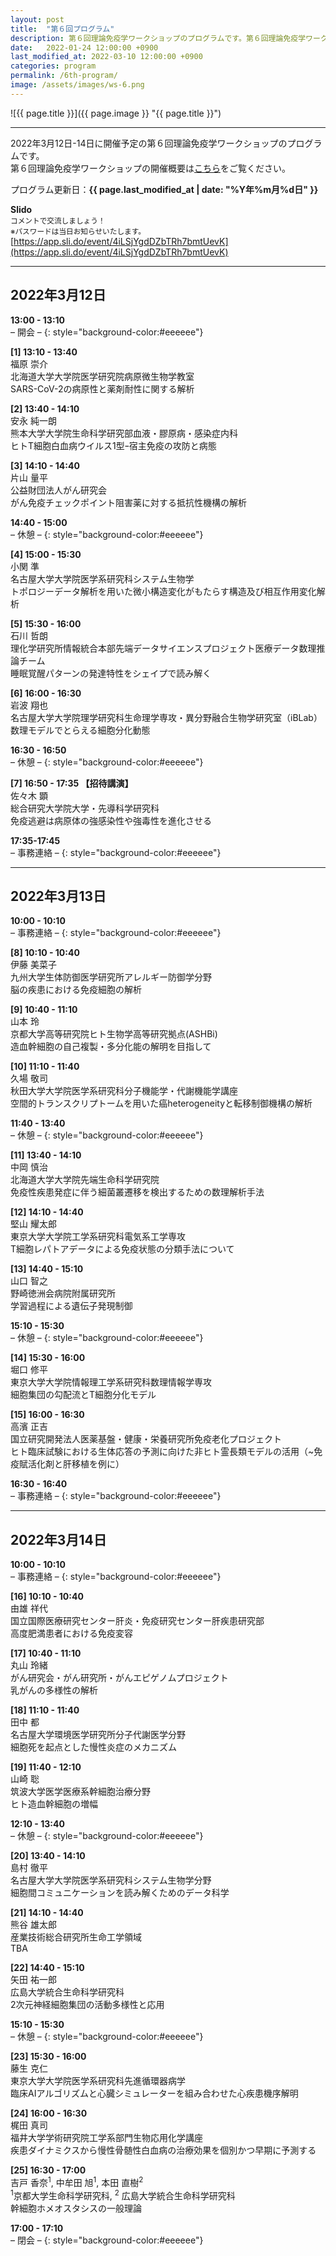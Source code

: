 ```yaml
---
layout: post
title:  "第６回プログラム"
description: 第６回理論免疫学ワークショップのプログラムです。第６回理論免疫学ワークショップの各講演の時間・講演者・講演タイトルを掲載しています。
date:   2022-01-24 12:00:00 +0900
last_modified_at: 2022-03-10 12:00:00 +0900
categories: program
permalink: /6th-program/
image: /assets/images/ws-6.png
---
```


![{{ page.title }}]({{ page.image }} "{{ page.title }}")

---

2022年3月12日-14日に開催予定の第６回理論免疫学ワークショップのプログラムです。  
第６回理論免疫学ワークショップの開催概要は[こちら](/6th-workshop)をご覧ください。

プログラム更新日：**{{ page.last_modified_at | date: "%Y年%m月%d日" }}**

**Slido**  
<small>コメントで交流しましょう！</small>  
<small>※パスワードは当日お知らせいたします。</small>  
[https://app.sli.do/event/4iLSjYgdDZbTRh7bmtUevK](https://app.sli.do/event/4iLSjYgdDZbTRh7bmtUevK)

---

## 2022年3月12日

**13:00 - 13:10**  
– 開会 –
{: style="background-color:#eeeeee"}

**[1] 13:10 - 13:40**  
福原 崇介  
北海道大学大学院医学研究院病原微生物学教室  
SARS-CoV-2の病原性と薬剤耐性に関する解析

**[2] 13:40 - 14:10**  
安永 純一朗  
熊本大学大学院生命科学研究部血液・膠原病・感染症内科  
ヒトT細胞白血病ウイルス1型ｰ宿主免疫の攻防と病態

**[3] 14:10 - 14:40**  
片山 量平  
公益財団法人がん研究会  
がん免疫チェックポイント阻害薬に対する抵抗性機構の解析

**14:40 - 15:00**  
– 休憩 –
{: style="background-color:#eeeeee"}

**[4] 15:00 - 15:30**  
小関 準  
名古屋大学大学院医学系研究科システム生物学  
トポロジーデータ解析を用いた微小構造変化がもたらす構造及び相互作用変化解析

**[5] 15:30 - 16:00**  
石川 哲朗  
理化学研究所情報統合本部先端データサイエンスプロジェクト医療データ数理推論チーム　  
睡眠覚醒パターンの発達特性をシェイプで読み解く

**[6] 16:00 - 16:30**  
岩波 翔也  
名古屋大学大学院理学研究科生命理学専攻・異分野融合生物学研究室（iBLab）  
数理モデルでとらえる細胞分化動態

**16:30 - 16:50**  
– 休憩 –
{: style="background-color:#eeeeee"}

**[7] 16:50 - 17:35 【招待講演】**  
佐々木 顕  
総合研究大学院大学・先導科学研究科  
免疫逃避は病原体の強感染性や強毒性を進化させる

**17:35-17:45**  
– 事務連絡 –
{: style="background-color:#eeeeee"}


---

## 2022年3月13日

**10:00 - 10:10**  
– 事務連絡 –
{: style="background-color:#eeeeee"}

**[8] 10:10 - 10:40**  
伊藤 美菜子  
九州大学生体防御医学研究所アレルギー防御学分野  
脳の疾患における免疫細胞の解析

**[9] 10:40 - 11:10**  
山本 玲  
京都大学高等研究院ヒト生物学高等研究拠点(ASHBi)  
造血幹細胞の自己複製・多分化能の解明を目指して

**[10] 11:10 - 11:40**  
久場 敬司  
秋田大学大学院医学系研究科分子機能学・代謝機能学講座  
空間的トランスクリプトームを用いた癌heterogeneityと転移制御機構の解析

**11:40 - 13:40**  
– 休憩 –
{: style="background-color:#eeeeee"}

**[11] 13:40 - 14:10**  
中岡 慎治  
北海道大学大学院先端生命科学研究院  
免疫性疾患発症に伴う細菌叢遷移を検出するための数理解析手法

**[12] 14:10 - 14:40**  
堅山 耀太郎  
東京大学大学院工学系研究科電気系工学専攻  
T細胞レパトアデータによる免疫状態の分類手法について

**[13] 14:40 - 15:10**  
山口 智之  
野崎徳洲会病院附属研究所  
学習過程による遺伝子発現制御

**15:10 - 15:30**  
– 休憩 –
{: style="background-color:#eeeeee"}

**[14] 15:30 - 16:00**  
堀口 修平  
東京大学大学院情報理工学系研究科数理情報学専攻　  
細胞集団の勾配流とT細胞分化モデル

**[15] 16:00 - 16:30**  
高濱 正吉  
国立研究開発法人医薬基盤・健康・栄養研究所免疫老化プロジェクト  
ヒト臨床試験における生体応答の予測に向けた非ヒト霊長類モデルの活用（~免疫賦活化剤と肝移植を例に）

**16:30 - 16:40**  
– 事務連絡 –
{: style="background-color:#eeeeee"}


---

## 2022年3月14日

**10:00 - 10:10**  
– 事務連絡 –
{: style="background-color:#eeeeee"}

**[16] 10:10 - 10:40**  
由雄 祥代  
国立国際医療研究センター肝炎・免疫研究センター肝疾患研究部  
高度肥満患者における免疫変容

**[17] 10:40 - 11:10**  
丸山 玲緒  
がん研究会・がん研究所・がんエピゲノムプロジェクト  
乳がんの多様性の解析

**[18] 11:10 - 11:40**  
田中 都  
名古屋大学環境医学研究所分子代謝医学分野  
細胞死を起点とした慢性炎症のメカニズム

**[19] 11:40 - 12:10**  
山崎 聡  
筑波大学医学医療系幹細胞治療分野  
ヒト造血幹細胞の増幅

**12:10 - 13:40**  
– 休憩 –
{: style="background-color:#eeeeee"}

**[20] 13:40 - 14:10**  
島村 徹平  
名古屋大学大学院医学系研究科システム生物学分野  
細胞間コミュニケーションを読み解くためのデータ科学

**[21] 14:10 - 14:40**  
熊谷 雄太郎  
産業技術総合研究所生命工学領域  
TBA

**[22] 14:40 - 15:10**  
矢田 祐一郎  
広島大学統合生命科学研究科  
2次元神経細胞集団の活動多様性と応用

**15:10 - 15:30**  
– 休憩 –
{: style="background-color:#eeeeee"}

**[23] 15:30 - 16:00**  
藤生 克仁  
東京大学大学院医学系研究科先進循環器病学  
臨床AIアルゴリズムと心臓シミュレーターを組み合わせた心疾患機序解明

**[24] 16:00 - 16:30**  
梶田 真司  
福井大学学術研究院工学系部門生物応用化学講座  
疾患ダイナミクスから慢性骨髄性白血病の治療効果を個別かつ早期に予測する

**[25] 16:30 - 17:00**  
吉戸 香奈<sup>1</sup>, 中牟田 旭<sup>1</sup>, 本田 直樹<sup>2</sup>  
<sup>1</sup>京都大学生命科学研究科, <sup>2</sup> 広島大学統合生命科学研究科  
幹細胞ホメオスタシスの一般理論

**17:00 - 17:10**  
– 閉会 –
{: style="background-color:#eeeeee"}
